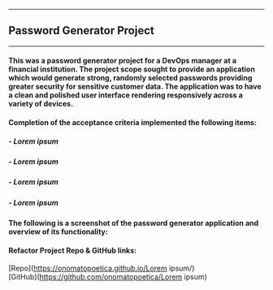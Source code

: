 
---

## Password Generator Project 

---

#### This was a password generator project for a DevOps manager at a financial institution. The project scope sought to provide an application which would generate strong, randomly selected passwords providing greater security for sensitive customer data. The application was to have a clean and polished user interface rendering responsively across a variety of devices. 

#### Completion of the acceptance criteria implemented the following items:
#####   - Lorem ipsum
#####   - Lorem ipsum
#####   - Lorem ipsum
#####   - Lorem ipsum

#### The following is a screenshot of the password generator application and overview of its functionality:

#### Refactor Project Repo & GitHub links: <br>
[Repo](https://onomatopoetica.github.io/Lorem ipsum/) <br>
[GitHub](https://github.com/onomatopoetica/Lorem ipsum)
